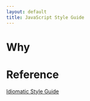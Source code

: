```yaml
---
layout: default
title: JavaScript Style Guide
---
```


# Why

# Reference

[Idiomatic Style Guide](https://github.com/rwaldron/idiomatic.js/)